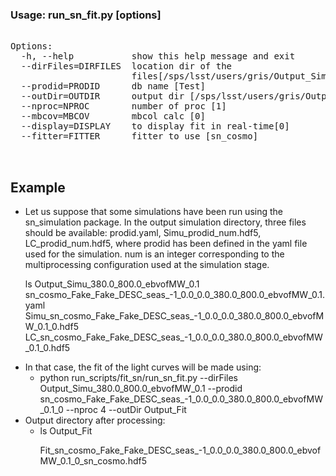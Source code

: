 ### Usage: run_sn_fit.py [options] ###
<pre>

Options:
  -h, --help           show this help message and exit
  --dirFiles=DIRFILES  location dir of the
                       files[/sps/lsst/users/gris/Output_Simu_pipeline_0]
  --prodid=PRODID      db name [Test]
  --outDir=OUTDIR      output dir [/sps/lsst/users/gris/Output_Fit_0]
  --nproc=NPROC        number of proc [1]
  --mbcov=MBCOV        mbcol calc [0]
  --display=DISPLAY    to display fit in real-time[0]
  --fitter=FITTER      fitter to use [sn_cosmo]


</pre>

## Example
<ul>
<li> Let us suppose that some simulations have been run using the sn_simulation package. In the output simulation directory, three files should be available: prodid.yaml, Simu_prodid_num.hdf5, LC_prodid_num.hdf5, where prodid has been defined in the yaml file used for the simulation. num is an integer corresponding to the multiprocessing configuration used at the simulation stage.

ls Output_Simu_380.0_800.0_ebvofMW_0.1
sn_cosmo_Fake_Fake_DESC_seas_-1_0.0_0.0_380.0_800.0_ebvofMW_0.1.yaml 
Simu_sn_cosmo_Fake_Fake_DESC_seas_-1_0.0_0.0_380.0_800.0_ebvofMW_0.1_0.hdf5 
LC_sn_cosmo_Fake_Fake_DESC_seas_-1_0.0_0.0_380.0_800.0_ebvofMW_0.1_0.hdf5

<li> In that case, the fit of the light curves will be made using:
     <ul>
     <li> python run_scripts/fit_sn/run_sn_fit.py --dirFiles Output_Simu_380.0_800.0_ebvofMW_0.1 --prodid sn_cosmo_Fake_Fake_DESC_seas_-1_0.0_0.0_380.0_800.0_ebvofMW_0.1_0 --nproc 4 --outDir Output_Fit
     </ul>

<li> Output directory after processing:
<ul>
<li> ls Output_Fit

Fit_sn_cosmo_Fake_Fake_DESC_seas_-1_0.0_0.0_380.0_800.0_ebvofMW_0.1_0_sn_cosmo.hdf5
</ul>
</ul>